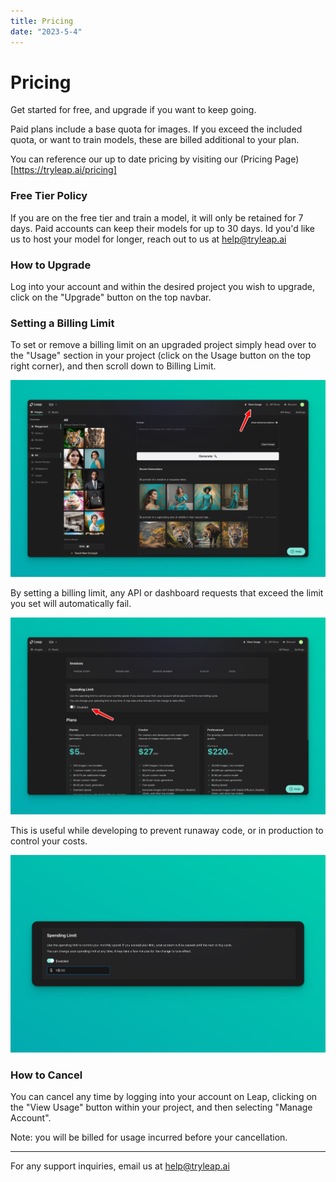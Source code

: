 ```yaml
---
title: Pricing
date: "2023-5-4"
---
```


# Pricing

Get started for free, and upgrade if you want to keep going.

Paid plans include a base quota for images. If you exceed the included quota, or want to train models, these are billed additional to your plan.

You can reference our up to date pricing by visiting our (Pricing Page)[https://tryleap.ai/pricing]

### Free Tier Policy

If you are on the free tier and train a model, it will only be retained for 7 days. Paid accounts can keep their models for up to 30 days. Id you'd like us to host your model for longer, reach out to us at help@tryleap.ai

### How to Upgrade

Log into your account and within the desired project you wish to upgrade, click on the "Upgrade" button on the top navbar.

### Setting a Billing Limit

To set or remove a billing limit on an upgraded project simply head over to the "Usage" section in your project (click on the Usage button on the top right corner), and then scroll down to Billing Limit.

![](./images/spending-limit-1.jpg)

By setting a billing limit, any API or dashboard requests that exceed the limit you set will automatically fail.

![](./images/spending-limit-2.jpg)

This is useful while developing to prevent runaway code, or in production to control your costs.

![](./images/spending-limit-3.jpg)

### How to Cancel

You can cancel any time by logging into your account on Leap, clicking on the "View Usage" button within your project, and then selecting "Manage Account".

Note: you will be billed for usage incurred before your cancellation.

---

For any support inquiries, email us at help@tryleap.ai
